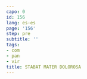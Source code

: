 ```yaml
---
capo: 0
id: 156
lang: es-es
page: '156'
step: pre
subtitle: ''
tags:
- com
- pan
- vir
title: STABAT MATER DOLOROSA
---
```

